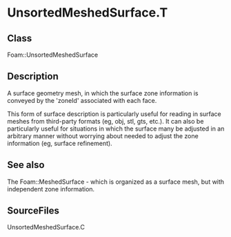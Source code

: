 # UnsortedMeshedSurface.T 
## Class
Foam::UnsortedMeshedSurface

## Description
A surface geometry mesh, in which the surface zone information is
conveyed by the 'zoneId' associated with each face.

This form of surface description is particularly useful for reading in
surface meshes from third-party formats (eg, obj, stl, gts, etc.). It
can also be particularly useful for situations in which the surface
many be adjusted in an arbitrary manner without worrying about needed
to adjust the zone information (eg, surface refinement).

## See also
The Foam::MeshedSurface - which is organized as a surface mesh, but
with independent zone information.

## SourceFiles
UnsortedMeshedSurface.C

